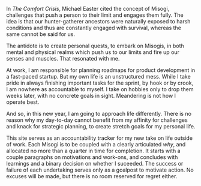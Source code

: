 In _The Comfort Crisis_, Michael Easter cited the concept of Misogi, challenges that push a person to their limit and engages them fully. The idea is that our hunter-gatherer ancestors were naturally exposed to harsh conditions and thus are constantly engaged with survival, whereas the same cannot be said for us.

The antidote is to create personal quests, to embark on Misogis, in both mental and physical realms which push us to our limits and fire up our senses and muscles. That resonated with me.

At work, I am responsible for planning roadmaps for product development in a fast-paced startup. But my own life is an unstructured mess. While I take pride in always finishing important tasks for the sprint, by hook or by crook, I am nowhere as accountable to myself. I take on hobbies only to drop them weeks later, with no concrete goals in sight. Meandering is not how I operate best.

And so, in this new year, I am going to approach life differently. There is no reason why my day-to-day cannot benefit from my affinity for challenges and knack for strategic planning, to create stretch goals for my personal life.

This site serves as an accountability tracker for my new take on life outside of work. Each Misogi is to be coupled with a clearly articulated _why_, and allocated no more than a quarter in time for completion. It starts with a couple paragraphs on motivations and work-ons, and concludes with learnings and a binary decision on whether I suceeded. The success or failure of each undertaking serves only as a goalpost to motivate action. No excuses will be made, but there is no room reserved for regret either.
